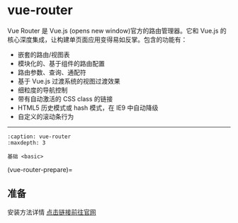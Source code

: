 # vue-router

Vue Router 是 Vue.js (opens new window)官方的路由管理器。它和 Vue.js 的核心深度集成，让构建单页面应用变得易如反掌。包含的功能有：

- 嵌套的路由/视图表
- 模块化的、基于组件的路由配置
- 路由参数、查询、通配符
- 基于 Vue.js 过渡系统的视图过渡效果
- 细粒度的导航控制
- 带有自动激活的 CSS class 的链接
- HTML5 历史模式或 hash 模式，在 IE9 中自动降级
- 自定义的滚动条行为

______________________________________________________________________

```{toctree}
:caption: vue-router
:maxdepth: 3

基础 <basic>
```

(vue-router-prepare)=

## 准备

安装方法详情 [点击链接前往官网](https://router.vuejs.org/zh/installation.html)
